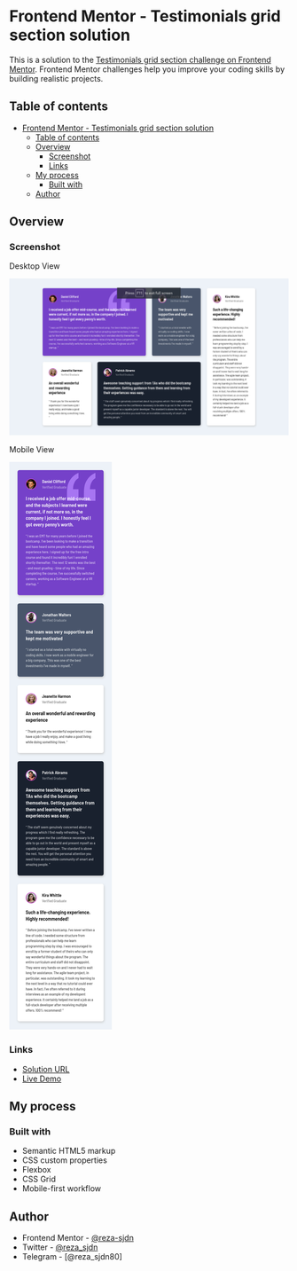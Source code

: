 # Frontend Mentor - Testimonials grid section solution

This is a solution to the [Testimonials grid section challenge on Frontend Mentor](https://www.frontendmentor.io/challenges/testimonials-grid-section-Nnw6J7Un7). Frontend Mentor challenges help you improve your coding skills by building realistic projects. 

## Table of contents

- [Frontend Mentor - Testimonials grid section solution](#frontend-mentor---testimonials-grid-section-solution)
  - [Table of contents](#table-of-contents)
  - [Overview](#overview)
    - [Screenshot](#screenshot)
    - [Links](#links)
  - [My process](#my-process)
    - [Built with](#built-with)
  - [Author](#author)


## Overview

### Screenshot

Desktop View

![](./desktop-screenshot.jpg)

Mobile View

![](./mobile-screenshot.jpg)


### Links

- [Solution URL](https://github.com/reza-sjdn/testimonials-grid-section)
- [Live Demo](https://reza-sjdn.github.io/testimonials-grid-section)

## My process

### Built with

- Semantic HTML5 markup
- CSS custom properties
- Flexbox
- CSS Grid
- Mobile-first workflow


## Author

- Frontend Mentor - [@reza-sjdn](https://www.frontendmentor.io/profile/reza-sjdn)
- Twitter - [@reza_sjdn](https://www.twitter.com/reza_sjdn)
- Telegram - [@reza_sjdn80]